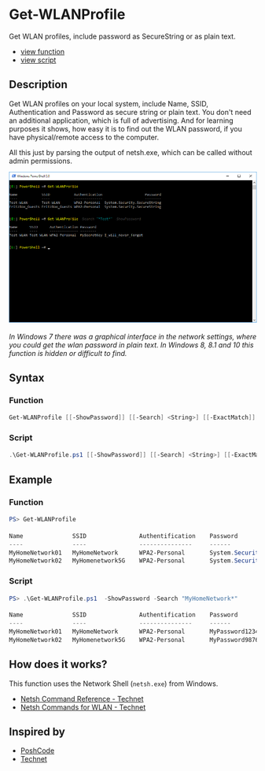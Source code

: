 # Get-WLANProfile

Get WLAN profiles, include password as SecureString or as plain text.

* [view function](https://github.com/BornToBeRoot/PowerShell/blob/master/Module/LazyAdmin/Network/Get-WLANProfile.ps1)
* [view script](https://github.com/BornToBeRoot/PowerShell/blob/master/Scripts/Network/Get-WLANProfile.ps1)

## Description

Get WLAN profiles on your local system, include Name, SSID, Authentication and Password as secure string or plain text. You don't need an additional application, which is full of advertising. And for learning purposes it shows, how easy it is to find out the WLAN password, if you have physical/remote access to the computer. 

All this just by parsing the output of netsh.exe, which can be called without admin permissions.  

![Screenshot](Images/Get-WLANProfile.png?raw=true "Get-WLANProfile")

_In Windows 7 there was a graphical interface in the network settings, where you could get the wlan password in plain text. In Windows 8, 8.1 and 10 this function is hidden or difficult to find._

## Syntax

### Function

```powershell
Get-WLANProfile [[-ShowPassword]] [[-Search] <String>] [[-ExactMatch]] [<CommonParameters>]
```

### Script

```powershell
.\Get-WLANProfile.ps1 [[-ShowPassword]] [[-Search] <String>] [[-ExactMatch]] [<CommonParameters>] 
```

## Example

### Function

```powershell
PS> Get-WLANProfile											

Name              SSID               Authentification    Password
----              ----               ---------------     ------
MyHomeNetwork01   MyHomeNetwork      WPA2-Personal       System.Security.SecureString
MyHomeNetwork02   MyHomenetwork5G    WPA2-Personal       System.Security.SecureString
```

### Script

```powershell
PS> .\Get-WLANProfile.ps1  -ShowPassword -Search "MyHomeNetwork*"			

Name              SSID               Authentification    Password
----              ----               ---------------     ------
MyHomeNetwork01   MyHomeNetwork      WPA2-Personal       MyPassword123456789
MyHomeNetwork02   MyHomenetwork5G    WPA2-Personal       MyPassword987654321
```

## How does it works?

This function uses the Network Shell (`netsh.exe`) from Windows.

* [Netsh Command Reference - Technet](https://technet.microsoft.com/en-us/library/cc754516(v=ws.10).aspx)
* [Netsh Commands for WLAN - Technet](https://technet.microsoft.com/en-US/library/cc755301(v=ws.10).aspx)

## Inspired by

* [PoshCode](http://poshcode.org/4520)
* [Technet](https://blogs.technet.microsoft.com/heyscriptingguy/2015/11/23/get-wireless-network-ssid-and-password-with-powershell/)
